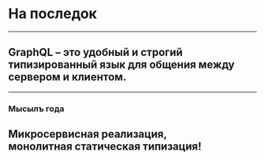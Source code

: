 # На последок

-----

## GraphQL – это удобный и строгий типизированный язык для общения между сервером и клиентом.

-----

### Мысылъ года <!-- .element: class="gray" -->

## Микросервисная реализация, <br />монолитная статическая типизация! <!-- .element: class="green" -->
